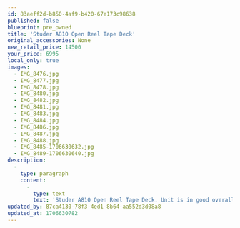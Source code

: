 ```yaml
---
id: 83aeff2d-b850-4af9-b420-67e173c98638
published: false
blueprint: pre_owned
title: 'Studer A810 Open Reel Tape Deck'
original_accessories: None
new_retail_price: 14500
your_price: 6995
local_only: true
images:
  - IMG_8476.jpg
  - IMG_8477.jpg
  - IMG_8478.jpg
  - IMG_8480.jpg
  - IMG_8482.jpg
  - IMG_8481.jpg
  - IMG_8483.jpg
  - IMG_8484.jpg
  - IMG_8486.jpg
  - IMG_8487.jpg
  - IMG_8488.jpg
  - IMG_8485-1706630632.jpg
  - IMG_8489-1706630640.jpg
description:
  -
    type: paragraph
    content:
      -
        type: text
        text: 'Studer A810 Open Reel Tape Deck. Unit is in good overall physical condition and we have service records and specifications from 2020 and 2021 as done by Tekx Electronics in Ontario. We have no ability to fully test, but unit poweres up and transport is operational. Unit is sold "as-is" with no garentee or warranty. '
updated_by: 87ca4130-78f3-4ed1-8b64-aa552d3d08a8
updated_at: 1706630782
---
```

